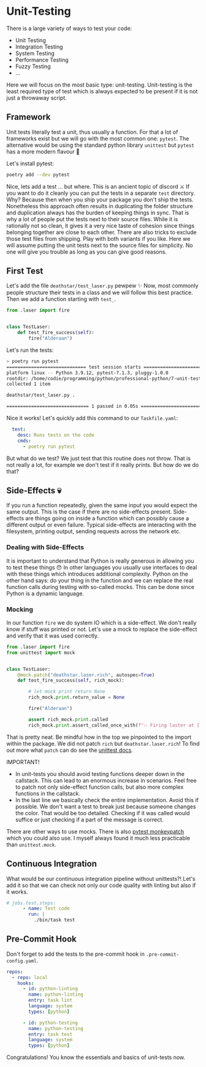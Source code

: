 # Unit-Testing

There is a large variety of ways to test your code:

- Unit Testing
- Integration Testing
- System Testing
- Performance Testing
- Fuzzy Testing
- ...

Here we will focus on the most basic type: unit-testing.
Unit-testing is the least required type of test which is always expected to
be present if it is not just a throwaway script.

## Framework

Unit tests literally test a unit, thus usually a function.
For that a lot of frameworks exist but we will go with the most common one:
`pytest`.
The alternative would be using the standard python library `unittest`
but `pytest` has a more modern flavour 🧁

Let's install pytest:

```bash
poetry add --dev pytest
```

Nice, lets add a test ... but where.
This is an ancient topic of discord ⚔️
If you want to do it cleanly you can put the tests in a separate `test`
directory.
Why?
Because then when you ship your package you don't ship the tests.
Nonetheless this approach often results in duplicating the folder structure
and duplication always has the burden of keeping things in sync.
That is why a lot of people put the tests next to their source files.
While it is rationally not so clean, it gives it a very nice taste of
cohesion since things belonging together are close to each other.
There are also tricks to exclude those test files from shipping.
Play with both variants if you like.
Here we will assume putting the unit tests next to the source files for
simplicity.
No one will give you trouble as long as you can give good reasons.

## First Test

Let's add the file `deathstar/test_laser.py` pewpew ✨
Now, most commonly people structure their tests in a class and we will follow
this best practice.
Then we add a function starting with `test_`.

```py
from .laser import fire


class TestLaser:
    def test_fire_success(self):
        fire("Alderaan")
```

Let's run the tests:

```bash
> poetry run pytest
============================= test session starts ==============================
platform linux -- Python 3.9.12, pytest-7.1.3, pluggy-1.0.0
rootdir: /home/codie/programming/python/professional-python/7-unit-testing
collected 1 item                                                               

deathstar/test_laser.py .                                                [100%]

============================== 1 passed in 0.05s ===============================

```

Nice it works!
Let's quickly add this command to our `Taskfile.yaml`:

```yaml
  test:
    desc: Runs tests on the code
    cmds:
      - poetry run pytest
```

But what do we test?
We just test that this routine does not throw.
That is not really a lot, for example we don't test if it really prints.
But how do we do that?

## Side-Effects 💀

If you run a function repeatedly, given the same input you would expect the
same output.
This is the case if there are no side-effects present.
Side-effects are things going on inside a function which can possibly cause a
different output or even failure.
Typical side-effects are interacting with the filesystem, printing output,
sending requests across the network etc.

### Dealing with Side-Effects

It is important to understand that Python is really generous in allowing you
to test these things 😯
In other languages you usually use interfaces to deal with these things which
introduces additional complexity.
Python on the other hand says: do your thing in the function and we can replace
the real function calls during testing with so-called mocks.
This can be done since Python is a dynamic language.

### Mocking

In our function `fire` we do system IO which is a side-effect.
We don't really know if stuff was printed or not.
Let's use a mock to replace the side-effect and verify that it was used
correctly.

```py
from .laser import fire
from unittest import mock


class TestLaser:
    @mock.patch("deathstar.laser.rich", autospec=True)
    def test_fire_success(self, rich_mock):

        # let mock print return None
        rich_mock.print.return_value = None

        fire("Alderaan")

        assert rich_mock.print.called
        rich_mock.print.assert_called_once_with(f"💥 Firing laster at [red]Alderaan[/red]")
```

That is pretty neat.
Be mindful how in the top we pinpointed to the import within the package.
We did not patch `rich` but `deathstar.laser.rich`!
To find out more what `patch` can do see the [unittest docs][unittest-patch].

[unittest-patch]: https://docs.python.org/3/library/unittest.mock.html#

IMPORTANT!

- In unit-tests you should avoid testing functions deeper down in the callstack.
  This can lead to an enormous increase in scenarios.
  Feel free to patch not only side-effect function calls, but also more complex
  functions in the callstack.
- In the last line we basically check the entire implementation.
  Avoid this if possible.
  We don't want a test to break just because someone changes the color.
  That would be too detailed.
  Checking if it was called would suffice or just checking if a part of the
  message is correct.

There are other ways to use mocks.
There is also [pytest monkeypatch][pytest-monkeypatch] which you could also use.
I myself always found it much less practicable than `unittest.mock`.

[pytest-monkeypatch]: https://docs.pytest.org/en/latest/how-to/monkeypatch.html#

## Continuous Integration

What would be our continuous integration pipeline without unittests?!
Let's add it so that we can check not only our code quality with linting
but also if it works.

```yaml
# jobs.test.steps:
      - name: Test code
        run: |
          ./bin/task test
```

## Pre-Commit Hook

Don't forget to add the tests to the pre-commit hook in
`.pre-commit-config.yaml`.

```yaml
repos:
  - repo: local
    hooks:
      - id: python-linting
        name: python-linting
        entry: task lint
        language: system
        types: [python]

      - id: python-testing
        name: python-testing
        entry: task test
        language: system
        types: [python]
```

Congratulations!
You know the essentials and basics of unit-tests now.
